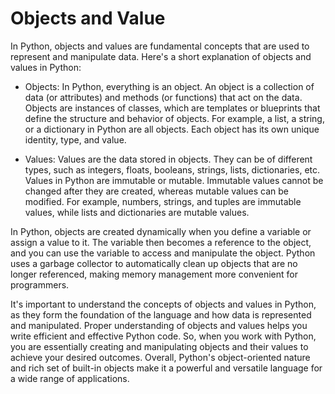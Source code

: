 # Objects and Value

In Python, objects and values are fundamental concepts that are used to represent and manipulate data. Here's a short explanation of objects and values in Python:

- Objects: In Python, everything is an object. An object is a collection of data (or attributes) and methods (or functions) that act on the data. Objects are instances of classes, which are templates or blueprints that define the structure and behavior of objects. For example, a list, a string, or a dictionary in Python are all objects. Each object has its own unique identity, type, and value.

- Values: Values are the data stored in objects. They can be of different types, such as integers, floats, booleans, strings, lists, dictionaries, etc. Values in Python are immutable or mutable. Immutable values cannot be changed after they are created, whereas mutable values can be modified. For example, numbers, strings, and tuples are immutable values, while lists and dictionaries are mutable values.

In Python, objects are created dynamically when you define a variable or assign a value to it. The variable then becomes a reference to the object, and you can use the variable to access and manipulate the object. Python uses a garbage collector to automatically clean up objects that are no longer referenced, making memory management more convenient for programmers.

It's important to understand the concepts of objects and values in Python, as they form the foundation of the language and how data is represented and manipulated. Proper understanding of objects and values helps you write efficient and effective Python code. So, when you work with Python, you are essentially creating and manipulating objects and their values to achieve your desired outcomes. Overall, Python's object-oriented nature and rich set of built-in objects make it a powerful and versatile language for a wide range of applications.
